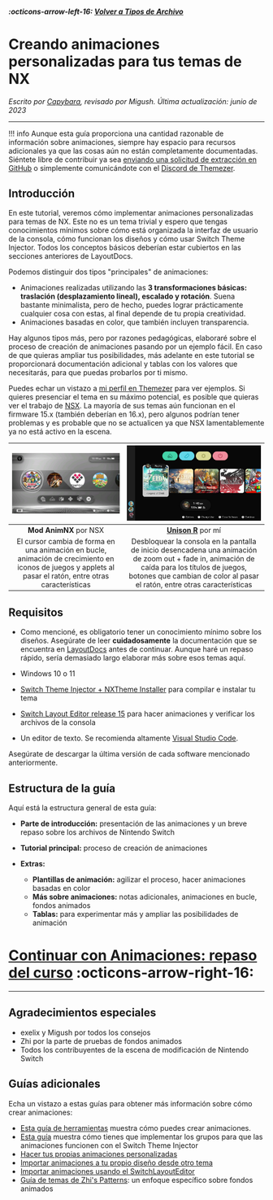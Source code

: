 ##### :octicons-arrow-left-16: [Volver a Tipos de Archivo](../filetypes.md)

# Creando animaciones personalizadas para tus temas de NX
_Escrito por [Capybara](https://themezer.net/creators/382997176307154945), revisado por Migush. Última actualización: junio de 2023_

---

!!! info
      Aunque esta guía proporciona una cantidad razonable de información sobre animaciones, siempre hay espacio para recursos adicionales ya que las cosas aún no están completamente documentadas. Siéntete libre de contribuir ya sea [enviando una solicitud de extracción en GitHub](https://github.com/ThemezerNX/LayoutDocs) o simplemente comunicándote con el [Discord de Themezer](https://discord.com/invite/nnm8wyM).

## Introducción

En este tutorial, veremos cómo implementar animaciones personalizadas para temas de NX. Este no es un tema trivial y espero que tengas conocimientos mínimos sobre cómo está organizada la interfaz de usuario de la consola, cómo funcionan los diseños y cómo usar Switch Theme Injector. Todos los conceptos básicos deberían estar cubiertos en las secciones anteriores de LayoutDocs.

Podemos distinguir dos tipos "principales" de animaciones:

- Animaciones realizadas utilizando las **3 transformaciones básicas: traslación (desplazamiento lineal), escalado y rotación**. Suena bastante minimalista, pero de hecho, puedes lograr prácticamente cualquier cosa con estas, al final depende de tu propia creatividad.
- Animaciones basadas en color, que también incluyen transparencia.

Hay algunos tipos más, pero por razones pedagógicas, elaboraré sobre el proceso de creación de animaciones pasando por un ejemplo fácil. En caso de que quieras ampliar tus posibilidades, más adelante en este tutorial se proporcionará documentación adicional y tablas con los valores que necesitarás, para que puedas probarlos por ti mismo.


Puedes echar un vistazo a [mi perfil en Themezer](https://themezer.net/creators/382997176307154945) para ver ejemplos. Si quieres presenciar el tema en su máximo potencial, es posible que quieras ver el trabajo de [NSX](https://www.youtube.com/channel/UCtvgkpsXAGp0P3dJr6buxRg). La mayoría de sus temas aún funcionan en el firmware 15.x (también deberían en 16.x), pero algunos podrían tener problemas y es probable que no se actualicen ya que NSX lamentablemente ya no está activo en la escena.

|                                        ![Mod AnimNX theme](nsx.jpg "Tema Mod AnimNX")                                       |                                                                           ![Tema Unison R](unisonR.jpg "Tema Unison R")                                                                          |
|:----------------------------------------------------------------------------------------------------------------------------:|:------------------------------------------------------------------------------------------------------------------------------------------------------------------------------------------------------------:|
|                                                    **Mod AnimNX** por NSX                                                   |                                                                     **[Unison R](https://themezer.net/packs/Unison-R-5fc)** por mí                                                                    |
| El cursor cambia de forma en una animación en bucle, animación de crecimiento en iconos de juegos y applets al pasar el ratón, entre otras características | Desbloquear la consola en la pantalla de inicio desencadena una animación de zoom out + fade in, animación de caída para los títulos de juegos, botones que cambian de color al pasar el ratón, entre otras características |

## Requisitos

- Como mencioné, es obligatorio tener un conocimiento mínimo sobre los diseños. Asegúrate de leer **cuidadosamente** la documentación que se encuentra en [LayoutDocs](https://layoutdocs.themezer.net/) antes de continuar. Aunque haré un repaso rápido, sería demasiado largo elaborar más sobre esos temas aquí.

- Windows 10 o 11

- [Switch Theme Injector + NXTheme Installer](https://github.com/exelix11/SwitchThemeInjector/releases) para compilar e instalar tu tema

- [Switch Layout Editor release 15](https://github.com/FuryBaguette/SwitchLayoutEditor) para hacer animaciones y verificar los archivos de la consola

- Un editor de texto. Se recomienda altamente [Visual Studio Code](https://code.visualstudio.com/download).

Asegúrate de descargar la última versión de cada software mencionado anteriormente.

## Estructura de la guía

Aquí está la estructura general de esta guía:

- **Parte de introducción:** presentación de las animaciones y un breve repaso sobre los archivos de Nintendo Switch

- **Tutorial principal:** proceso de creación de animaciones

- **Extras:** 
    - **Plantillas de animación:** agilizar el proceso, hacer animaciones basadas en color
    - **Más sobre animaciones:** notas adicionales, animaciones en bucle, fondos animados
    - **Tablas:** para experimentar más y ampliar las posibilidades de animación


# [Continuar con Animaciones: repaso del curso](refresher.md) :octicons-arrow-right-16:

---

## Agradecimientos especiales

- exelix y Migush por todos los consejos
- Zhi por la parte de pruebas de fondos animados
- Todos los contribuyentes de la escena de modificación de Nintendo Switch

## Guías adicionales

Echa un vistazo a estas guías para obtener más información sobre cómo crear animaciones:

- [Esta guía de herramientas](https://github.com/KillzXGaming/Switch-Toolbox/wiki/BFLYT-Editing#animations) muestra cómo puedes crear animaciones.
- [Esta guía](https://www.reddit.com/r/NXThemes/comments/biu5hc/making_your_own_custom_animations/) muestra cómo tienes que implementar los grupos para que las animaciones funcionen con el Switch Theme Injector
-   [Hacer tus propias animaciones personalizadas](https://www.reddit.com/r/NXThemes/comments/biu5hc/making_your_own_custom_animations/)
-   [Importar animaciones a tu propio diseño desde otro tema](https://www.reddit.com/r/NXThemes/comments/biti3d/importing_animations_to_your_own_layout_from/)
-   [Importar animaciones usando el SwitchLayoutEditor](https://www.reddit.com/r/NXThemes/comments/bkb5ix/importing_animations_using_the_layout_editor/)
- [Guía de temas de Zhi's Patterns](https://github.com/ElGatoFiestero/PatternsTraducido/blob/main/PatternsTraducido.md): un enfoque específico sobre fondos animados
